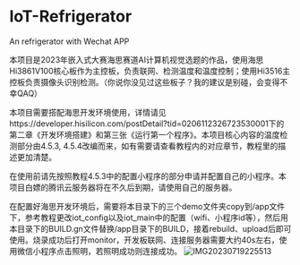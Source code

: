 # IoT-Refrigerator
An refrigerator with Wechat APP

本项目是2023年嵌入式大赛海思赛道AI计算机视觉选题的作品，使用海思Hi3861V100核心板作为主控板，负责联网、检测温度和温度控制；使用Hi3516主控板负责摄像头识别检测。（你说你没见过这些板子？我的建议是别碰，会变得不幸QAQ）

本项目需要搭配海思开发环境使用，详情请见https://developer.hisilicon.com/postDetail?tid=0206112326723530001下的第二章《开发环境搭建》和第三张《运行第一个程序》。本项目核心内容的温度检测部分由4.5.3, 4.5.4改编而来，如有需要请查看教程内的对应章节，教程里的描述更加清楚。

在使用前请先按照教程4.5.3中的配置小程序的部分申请并配置自己的小程序。本项目白嫖的腾讯云服务器将在不久后到期，请使用自己的服务器。

在配置好海思开发环境后，需要将本目录下的三个demo文件夹copy到/app文件下，参考教程更改iot_config以及iot_main中的配置（wifi、小程序id等），然后用本目录下的BUILD.gn文件替换/app目录下的BUILD，接着rebuild、upload后即可使用。烧录成功后打开monitor，开发板联网、连接服务器需要大约40s左右，使用微信小程序点击照明，若照明成功则连接成功。
![IMG20230719225513](https://github.com/electric-noob/IoT-Refrigerator/assets/123061577/f5966e9b-c2a4-4ae6-892f-691872d674fb)
